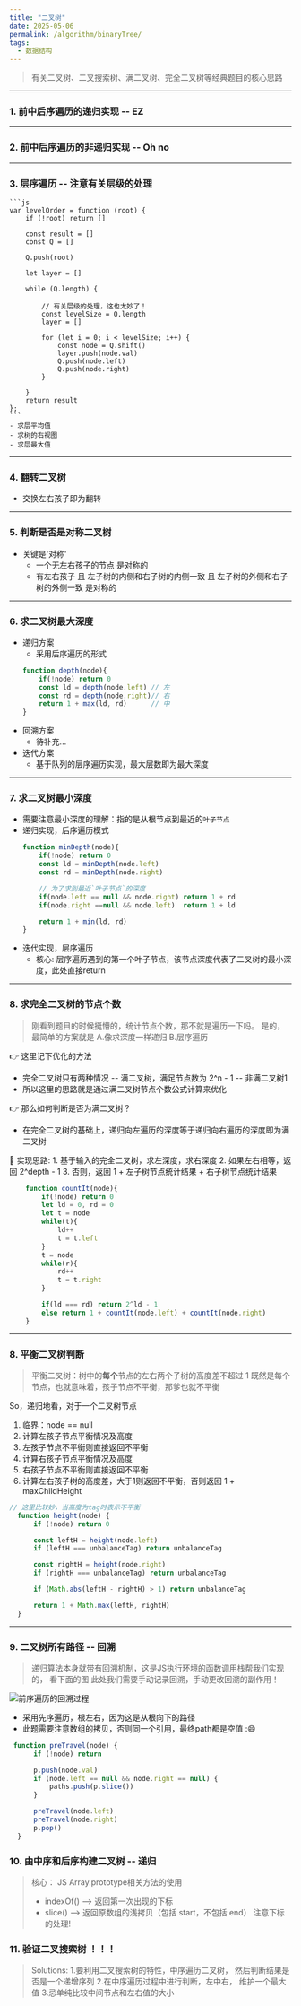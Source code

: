 ```yaml
---
title: "二叉树"
date: 2025-05-06
permalink: /algorithm/binaryTree/
tags:
  - 数据结构
---
```

> 有关二叉树、二叉搜索树、满二叉树、完全二叉树等经典题目的核心思路


----


### 1. 前中后序遍历的递归实现 -- EZ
---

### 2. 前中后序遍历的非递归实现 -- Oh no
---

### 3. 层序遍历 -- 注意有关层级的处理
    ```js
    var levelOrder = function (root) {
        if (!root) return []

        const result = []
        const Q = []

        Q.push(root)

        let layer = []

        while (Q.length) {

            // 有关层级的处理，这也太妙了！
            const levelSize = Q.length
            layer = []

            for (let i = 0; i < levelSize; i++) {
                const node = Q.shift()
                layer.push(node.val)
                Q.push(node.left)
                Q.push(node.right)
            }

        }
        return result
    };
    ```
    - 求层平均值
    - 求树的右视图
    - 求层最大值
---
  
### 4. 翻转二叉树
  - 交换左右孩子即为翻转

---

### 5. 判断是否是对称二叉树
  - 关键是'对称'
    - 一个无左右孩子的节点 是对称的
    - 有左右孩子 且 左子树的内侧和右子树的内侧一致 且 左子树的外侧和右子树的外侧一致 是对称的
   
---

### 6. 求二叉树最大深度
  - 递归方案 
    - 采用后序遍历的形式 
    ```js
    function depth(node){
        if(!node) return 0
        const ld = depth(node.left) // 左
        const rd = depth(node.right)// 右
        return 1 + max(ld, rd)      // 中
    }
    ```
  - 回溯方案
    - 待补充...
  - 迭代方案
    - 基于队列的层序遍历实现，最大层数即为最大深度
  
---
### 7. 求二叉树最小深度
  - 需要注意最小深度的理解：指的是从根节点到最近的`叶子节点`
  - 递归实现，后序遍历模式
    ```js
    function minDepth(node){
        if(!node) return 0
        const ld = minDepth(node.left)
        const rd = minDepth(node.right)

        // 为了求到最近`叶子节点`的深度
        if(node.left == null && node.right) return 1 + rd
        if(node.right ==null && node.left)  return 1 + ld

        return 1 + min(ld, rd)
    }
    ```
  - 迭代实现，层序遍历
    - 核心: 层序遍历遇到的第一个叶子节点，该节点深度代表了二叉树的最小深度，此处直接return

---
### 8. 求完全二叉树的节点个数
> 刚看到题目的时候挺懵的，统计节点个数，那不就是遍历一下吗。
> 是的，最简单的方案就是 A.像求深度一样递归  B.层序遍历

👉 这里记下优化的方法
  - 完全二叉树只有两种情况
  -- 满二叉树，满足节点数为 2^n - 1
  -- 非满二叉树1
  - 所以这里的思路就是通过满二叉树节点个数公式计算来优化

👉 那么如何判断是否为满二叉树？
  - 在完全二叉树的基础上，递归向左遍历的深度等于递归向右遍历的深度即为满二叉树
  
👊 实现思路:
    1. 基于输入的完全二叉树，求左深度，求右深度
    2. 如果左右相等，返回 2^depth - 1
    3. 否则，返回 1 + 左子树节点统计结果 + 右子树节点统计结果
```js
    function countIt(node){
        if(!node) return 0
        let ld = 0, rd = 0
        let t = node 
        while(t){
            ld++
            t = t.left
        }
        t = node
        while(r){
            rd++
            t = t.right
        }

        if(ld === rd) return 2^ld - 1
        else return 1 + countIt(node.left) + countIt(node.right)
    }
```

---
### 8. 平衡二叉树判断

> 平衡二叉树：树中的**每个**节点的左右两个子树的高度差不超过 1
> 既然是每个节点，也就意味着，孩子节点不平衡，那爹也就不平衡

So，递归地看，对于一个二叉树节点
  1. 临界：node == null
  2. 计算左孩子节点平衡情况及高度
  3. 左孩子节点不平衡则直接返回不平衡
  4. 计算右孩子节点平衡情况及高度
  5. 右孩子节点不平衡则直接返回不平衡
  6. 计算左右孩子树的高度差，大于1则返回不平衡，否则返回 1 + maxChildHeight

```js
// 这里比较妙，当高度为tag时表示不平衡
  function height(node) {
      if (!node) return 0

      const leftH = height(node.left)
      if (leftH === unbalanceTag) return unbalanceTag

      const rightH = height(node.right)
      if (rightH === unbalanceTag) return unbalanceTag

      if (Math.abs(leftH - rightH) > 1) return unbalanceTag

      return 1 + Math.max(leftH, rightH)
  }
```

---
### 9. 二叉树所有路径 -- 回溯

> 递归算法本身就带有回溯机制，这是JS执行环境的函数调用栈帮我们实现的， 看下面的图
> 此处我们需要手动记录回溯，手动更改回溯的副作用！

![前序遍历的回溯过程](/image/image.png)

- 采用先序遍历，根左右，因为这是从根向下的路径
- 此题需要注意数组的拷贝，否则同一个引用，最终path都是空值 :😄


```js
 function preTravel(node) {
      if (!node) return

      p.push(node.val)
      if (node.left == null && node.right == null) {
          paths.push(p.slice())
      }

      preTravel(node.left)
      preTravel(node.right)
      p.pop()
  }

```

### 10. 由中序和后序构建二叉树 -- 递归
> 核心：
> JS Array.prototype相关方法的使用
>  - indexOf() --> 返回第一次出现的下标
>  - slice()   --> 返回原数组的浅拷贝（包括 start，不包括 end）
> 注意下标的处理!

### 11. 验证二叉搜索树 ！！！
> Solutions:
> 1.要利用二叉搜索树的特性，中序遍历二叉树， 然后判断结果是否是一个递增序列
> 2.在中序遍历过程中进行判断，左中右， 维护一个最大值
> 3.忌单纯比较中间节点和左右值的大小